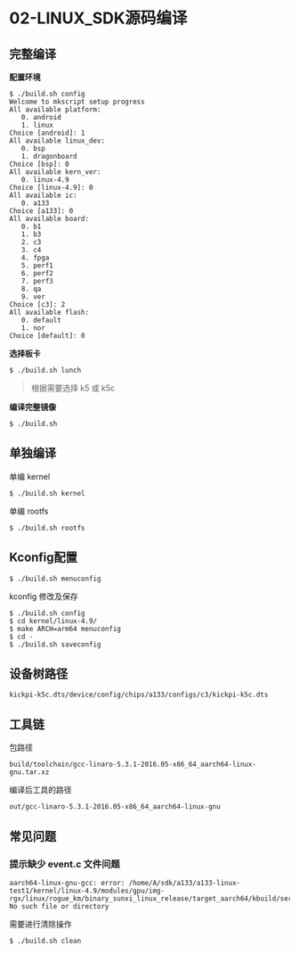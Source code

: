 # 02-LINUX_SDK源码编译

## 完整编译

**配置环境**

```shell
$ ./build.sh config
Welcome to mkscript setup progress
All available platform:
   0. android
   1. linux
Choice [android]: 1
All available linux_dev:
   0. bsp
   1. dragonboard
Choice [bsp]: 0
All available kern_ver:
   0. linux-4.9
Choice [linux-4.9]: 0
All available ic:
   0. a133
Choice [a133]: 0
All available board:
   0. b1
   1. b3
   2. c3
   3. c4
   4. fpga
   5. perf1
   6. perf2
   7. perf3
   8. qa
   9. ver
Choice [c3]: 2
All available flash:
   0. default
   1. nor
Choice [default]: 0
```

**选择板卡**

```
$ ./build.sh lunch 
```

> 根据需要选择 k5 或 k5c

**编译完整镜像**


```
$ ./build.sh 
```



## 单独编译

单编 kernel

```
$ ./build.sh kernel
```

单编 rootfs

```
$ ./build.sh rootfs
```



## Kconfig配置

```
$ ./build.sh menuconfig
```



kconfig 修改及保存

```
$ ./build.sh config
$ cd kernel/linux-4.9/
$ make ARCH=arm64 menuconfig
$ cd -
$ ./build.sh saveconfig
```

## 设备树路径

``` 
kickpi-k5c.dts/device/config/chips/a133/configs/c3/kickpi-k5c.dts
```



## 工具链

包路径

```
build/toolchain/gcc-linaro-5.3.1-2016.05-x86_64_aarch64-linux-gnu.tar.xz
```

编译后工具的路径

```
out/gcc-linaro-5.3.1-2016.05-x86_64_aarch64-linux-gnu
```



## 常见问题

### 提示缺少 event.c 文件问题

```
aarch64-linux-gnu-gcc: error: /home/A/sdk/a133/a133-linux-test1/kernel/linux-4.9/modules/gpu/img-rgx/linux/rogue_km/binary_sunxi_linux_release/target_aarch64/kbuild/services/server/env/linux/event.c: No such file or directory
```

需要进行清除操作

```
$ ./build.sh clean
```


